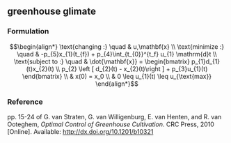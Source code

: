 ## greenhouse glimate

### Formulation
```math
\begin{align*}
\text{changing :} \quad & u,\mathbf{x} \\
\text{minimize :} \quad & -p_{5}x_{1}(t_{f}) + p_{4}\int_{t_{0}}^{t_f} u_{1} \mathrm{d}t \\
\text{subject to :} \quad & \dot{\mathbf{x}} = \begin{bmatrix} p_{1}d_{1}(t)x_{2}(t) \\ p_{2} \left [ d_{2}(t) - x_{2}(t)\right ] + p_{3}u_{1}(t)  \end{bmatrix} \\
& x(0) = x_0 \\
& 0 \leq u_{1}(t) \leq u_{\text{max}}
\end{align*}
```

### Reference
pp. 15-24 of G. van Straten, G. van Willigenburg, E. van Henten, and R. van Ooteghem, *Optimal Control of Greenhouse Cultivation*. CRC Press, 2010 [Online]. Available: http://dx.doi.org/10.1201/b10321


